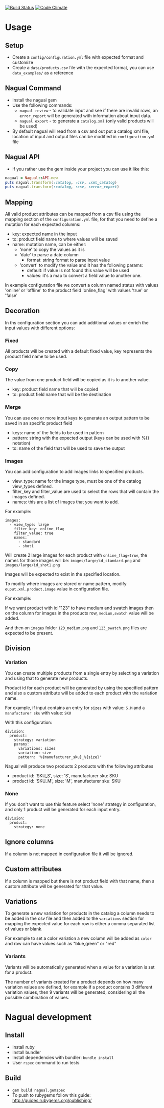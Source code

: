 [![Build Status](https://travis-ci.org/sawyer-effect/nagual.svg?branch=master)](https://travis-ci.org/sawyer-effect/nagual)
[![Code Climate](https://codeclimate.com/github/sawyer-effect/nagual/badges/gpa.svg)](https://codeclimate.com/github/sawyer-effect/nagual)

# Usage

## Setup

* Create a `config/configuration.yml` file with expected format and customize
* Create a `data/products.csv` file with the expected format, you can use
`data_examples/` as a reference

## Nagual Command

* Install the nagual gem
* Use the following commands:
    * `nagual review` - to validate input and see if there are invalid rows, an `error_report`
        will be generated with information about input data.
    * `nagual export` - to generate a `catalog.xml` (only valid products will be used)
* By default nagual will read from a csv and out put a catalog xml file, location of
    input and output files can be modified in `configuration.yml` file

## Nagual API

* If you rather use the gem inside your project you can use it like this:

```ruby
nagual = Nagual::API.new
puts nagual.transform(:catalog, :csv, :xml_catalog)
puts nagual.transform(:catalog, :csv, :error_report)
```

## Mapping

All valid product attributes can be mapped from a csv file using the
mapping section of the `configuration.yml` file, for that you need to
define a mutation for each expected columns:

* key: expected name in the input
* to: product field name to where values will be saved
* name: mutation name, can be either:
    * 'none' to copy the values as it is
    * 'date' to parse a date column
      * format: string format to parse input value
    * 'convert' to modify the value and it has the following params:
        * default: if value is not found this value will be used
        * values: it's a map to convert a field value to another one.

In example configuration file we convert a column named status with values
'online' or 'offline' to the product field 'online_flag' with values 'true'
or 'false'

## Decoration

In ths configuration section you can add additional values or enrich the input
values with different options:

### Fixed

All products will be created with a default fixed value, key represents
the product field name to be used.

### Copy

The value from one product field will be copied as it is to another value.

* key: product field name that will be copied
* to: product field name that will be the destination

### Merge

You can use one or more input keys to generate an output pattern to be
saved in an specific product field

* keys: name of the fields to be used in pattern
* pattern: string with the expected output (keys can be used with %{} notation)
* to: name of the field that will be used to save the output

### Images

You can add configuration to add images links to specified products.

* view_type: name for the image type, must be one of the catalog
view_types defined.
* filter_key and filter_value are used to select the rows that will
contain the images defined.
* names: this are a list of images that you want to add.


For example:
```
images:
  - view_type: large
    filter_key: online_flag
    filter_value: true
    names:
      - standard
      - shot1
```

Will create 2 large images for each product with `online_flag=true`, the names
for those images will be: `images/large/id_standard.png` and `images/large/id_shot1.png`

Images will be expected to exist in the specified location.

To modify where images are stored or name pattern, modify
`ouput.xml.product.image` value in configuration file.

For example:

If we want product with id "123" to have medium and swatch images then on the
column for images in the products row, `medium,swatch` value will be added.

And then on `images` folder `123_medium.png` and `123_swatch.png` files
are expected to be present.

## Division

### Variation

You can create multiple products from a single entry by selecting a
variation and using that to generate new products.

Product id for each product will be generated by using the specified pattern
and also a custom attribute will be added to each product with the variation
name.

For example, if input contains an entry for `sizes` with value: `S,M` and
a `manufacturer sku` with value: `SKU`

With this configuration:

```
division:
  product:
    strategy: variation
    params:
      variations: sizes
      variation: size
      pattern: '%{manufacturer_sku}_%{size}'
```

Nagual will produce two products 2 products with the following attributes

* product id: 'SKU_S', size: 'S', manufacturer sku: SKU
* product id: 'SKU_M', size: 'M', manufacturer sku: SKU

### None

If you don't want to use this feature select 'none' strategy in configuration,
and only 1 product will be generated for each input entry.

```
division:
  product:
    strategy: none
```

## Ignore columns

If a column is not mapped in configuration file it will be ignored.

## Custom attributes

If a column is mapped but there is not product field with that name,
then a custom attribute will be generated for that value.

## Variations

To generate a new variation for products in the catalog a column needs to be
added in the csv file and then added to the `variations` section for mapping
the expected value for each row is either a comma separated list of values
or blank.

For example to set a color variation a new column will be added as
`color` and row can have values such as "blue,green" or "red"

### Variants

Variants will be automatically generated when a value for a variation is set
for a product.

The number of variants created for a product depends on how many variation
values are defined, for example if a product contains 3 different variation
values, then 9 variants will be generated, considering all the possible
combination of values.


# Nagual development

## Install

* Install ruby
* Install bundler
* Install dependencies with bundler: `bundle install`
* User `rspec` command to run tests

## Build

* `gem build nagual.gemspec`
* To push to rubygems follow this guide: http://guides.rubygems.org/publishing/
